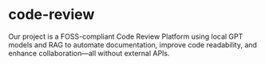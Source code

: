 # code-review
Our project is a FOSS-compliant Code Review Platform using local GPT models and RAG to automate documentation, improve code readability, and enhance collaboration—all without external APIs.

